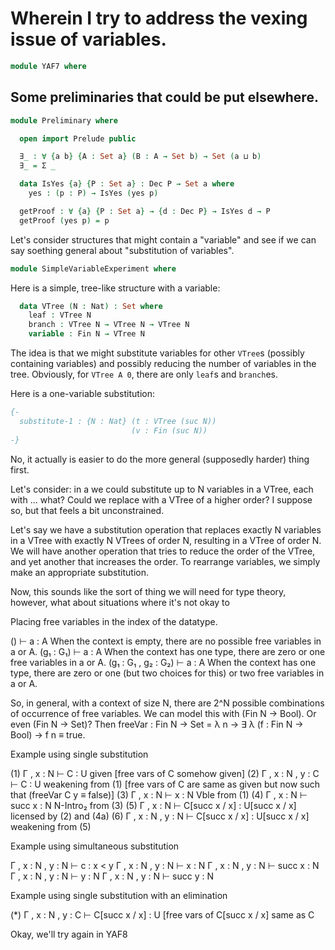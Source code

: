 
# Wherein I try to address the vexing issue of variables.

```agda
module YAF7 where
```

## Some preliminaries that could be put elsewhere.

```agda
module Preliminary where

  open import Prelude public

  ∃_ : ∀ {a b} {A : Set a} (B : A → Set b) → Set (a ⊔ b)
  ∃_ = Σ _

  data IsYes {a} {P : Set a} : Dec P → Set a where
    yes : (p : P) → IsYes (yes p)

  getProof : ∀ {a} {P : Set a} → {d : Dec P} → IsYes d → P
  getProof (yes p) = p
```

Let's consider structures that might contain a "variable" and see if we can say soething general about "substitution of variables".

```agda
module SimpleVariableExperiment where
```

Here is a simple, tree-like structure with a variable:

```agda
  data VTree (N : Nat) : Set where
    leaf : VTree N
    branch : VTree N → VTree N → VTree N
    variable : Fin N → VTree N
```

The idea is that we might substitute variables for other `VTree`s (possibly containing variables) and possibly reducing the number of variables in the tree. Obviously, for `VTree A 0`, there are only `leaf`s and `branch`es.

Here is a one-variable substitution:

```agda
{-
  substitute-1 : {N : Nat} (t : VTree (suc N))
                           (v : Fin (suc N))
-}
```

No, it actually is easier to do the more general (supposedly harder) thing first.

Let's consider: in a we could substitute up to N variables in a VTree, each with ... what? Could we replace with a VTree of a higher order? I suppose so, but that feels a bit unconstrained.

Let's say we have a substitution operation that replaces exactly N variables in a VTree with exactly N VTrees of order N, resulting in a VTree of order N. We will have another operation that tries to reduce the order of the VTree, and yet another that increases the order. To rearrange variables, we simply make an appropriate substitution.

Now, this sounds like the sort of thing we will need for type theory, however, what about situations where it's not okay to


Placing free variables in the index of the datatype.

() ⊢ a : A                When the context is empty, there are no possible free variables in a or A.
(g₁ : G₁) ⊢ a : A         When the context has one type, there are zero or one free variables in a or A.
(g₁ : G₁ , g₂ : G₂) ⊢ a : A When the context has one type, there are zero or one (but two choices for this) or two free variables in a or A.

So, in general, with a context of size N, there are 2^N possible combinations of occurrence of free variables. We can model this with (Fin N → Bool). Or even (Fin N → Set)? Then freeVar : Fin N → Set = λ n → ∃ λ (f : Fin N → Bool) → f n ≡ true.

Example using single substitution

(1) Γ , x : N ⊢ C : U                given [free vars of C somehow given]
(2) Γ , x : N , y : C ⊢ C : U        weakening from (1) [free vars of C are same as given but now such that (freeVar C y ≡ false)]
(3) Γ , x : N ⊢ x : N                Vble from (1)
(4) Γ , x : N ⊢ succ x : N           N-Intro₂ from (3)
(5) Γ , x : N ⊢ C[succ x / x] : U[succ x / x]    licensed by (2) and (4a)
(6) Γ , x : N , y : N ⊢ C[succ x / x] : U[succ x / x]    weakening from (5)

Example using simultaneous substitution

Γ , x : N , y : N ⊢ c : x < y
Γ , x : N , y : N ⊢ x : N
Γ , x : N , y : N ⊢ succ x : N
Γ , x : N , y : N ⊢ y : N
Γ , x : N , y : N ⊢ succ y : N

Example using single substitution with an elimination


(*) Γ , x : N , y : C ⊢ C[succ x / x] : U [free vars of C[succ x / x] same as C



Okay, we'll try again in YAF8
